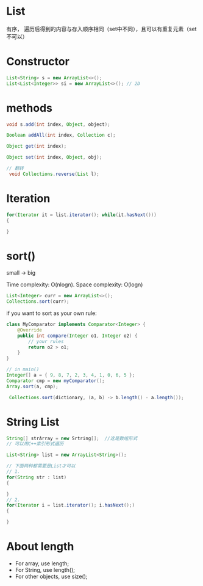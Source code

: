 # List
有序， 遍历后得到的内容与存入顺序相同（set中不同），且可以有重复元素（set不可以）

# Constructor
```java
List<String> s = new ArrayList<>();
List<List<Integer>> si = new ArrayList<>(); // 2D
```

# methods
```java
void s.add(int index, Object, object);

Boolean addAll(int index, Collection c);

Object get(int index);

Object set(int index, Object, obj);

// 翻转
 void Collections.reverse(List l);

```

# Iteration
```java
for(Iterator it = list.iterator(); while(it.hasNext()))
{

}
```

# sort()
small -> big

Time complexity: O(nlogn). Space complexity: O(logn)
```java
List<Integer> curr = new ArrayList<>();
Collections.sort(curr);
```
if you want to sort as your own rule:
```java
class MyComparator implements Comparator<Integer> {
    @Override
    public int compare(Integer o1, Integer o2) {
        // your rules
        return o2 > o1;
    }
}
```
```java
// in main()
Integer[] a = { 9, 8, 7, 2, 3, 4, 1, 0, 6, 5 };
Comparator cmp = new myComparator();
Array.sort(a, cmp);
```


```java
 Collections.sort(dictionary, (a, b) -> b.length() - a.length());       // sort by size
```

# String List
```java
String[] strArray = new Srtring[];  //这是数组形式
// 可以用C++索引形式遍历

List<String> list = new ArrayList<String>();

// 下面两种都需要是List才可以
// 1.
for(String str : list)
{

}
// 2. 
for(Iterator i = list.iterator(); i.hasNext();)
{

}

```


# About length

* For array, use length;
* For String, use length();
* For other objects, use size();